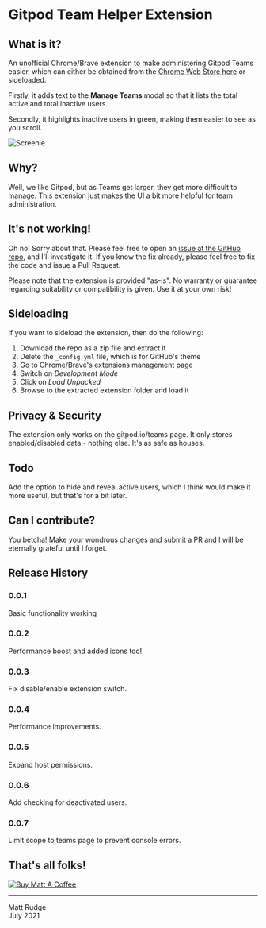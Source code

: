 # Gitpod Team Helper Extension

## What is it?

An unofficial Chrome/Brave extension to make administering Gitpod Teams easier, which can either be obtained from the [Chrome Web Store here](https://chrome.google.com/webstore/detail/gitpod-team-admin/pcecmmchknbagjicnbkfifajblnbbhlj) or sideloaded.

Firstly, it adds text to the **Manage Teams** modal so that it lists the total active and total inactive users.

Secondly, it highlights inactive users in green, making them easier to see as you scroll.

![Screenie](https://i.ibb.co/QDXfhVB/screenie.png)

## Why?

Well, we like Gitpod, but as Teams get larger, they get more difficult to manage. This extension just makes the UI a bit more helpful for team administration.

## It's not working!

Oh no! Sorry about that. Please feel free to open an [issue at the GitHub repo](https://github.com/lechien73/GitpodTeamHelper/issues), and I'll investigate it. If you know the fix already, please feel free to fix the code and issue a Pull Request.

Please note that the extension is provided "as-is". No warranty or guarantee regarding suitability or compatibility is given. Use it at your own risk!

## Sideloading

If you want to sideload the extension, then do the following:

1. Download the repo as a zip file and extract it
2. Delete the `_config.yml` file, which is for GitHub's theme
2. Go to Chrome/Brave's extensions management page
3. Switch on *Development Mode*
4. Click on *Load Unpacked*
5. Browse to the extracted extension folder and load it

## Privacy & Security

The extension only works on the gitpod.io/teams page. It only stores enabled/disabled data - nothing else. It's as safe as houses.

## Todo

Add the option to hide and reveal active users, which I think would make it more useful, but that's for a bit later.

## Can I contribute?

You betcha! Make your wondrous changes and submit a PR and I will be eternally grateful until I forget.

## Release History

### 0.0.1

Basic functionality working

### 0.0.2

Performance boost and added icons too!

### 0.0.3

Fix disable/enable extension switch.

### 0.0.4

Performance improvements.

### 0.0.5

Expand host permissions.

### 0.0.6

Add checking for deactivated users.

### 0.0.7

Limit scope to teams page to prevent console errors.

## That's all folks!

<a href="https://www.buymeacoffee.com/mattrudge" target="_blank"><img src="https://mattrudge.net/images/bmac.png" alt="Buy Matt A Coffee"></a>

------
Matt Rudge<br />
July 2021
